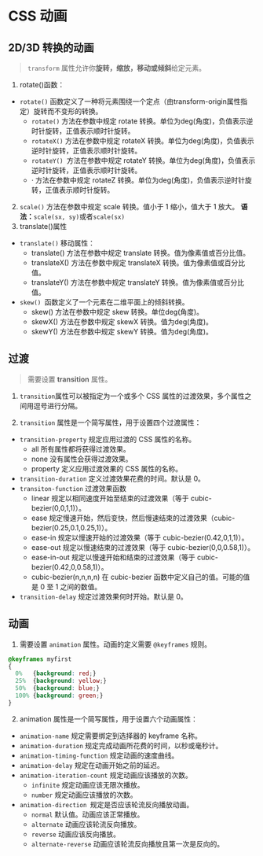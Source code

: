 # CSS 动画
## 2D/3D 转换的动画
> `transform` 属性允许你**旋转，缩放，移动或倾斜**给定元素。
1. rotate()函数：
- `rotate()` 函数定义了一种将元素围绕一个定点（由transform-origin属性指定）旋转而不变形的转换。
    - `rotate()` 方法在参数中规定 rotate 转换。单位为deg(角度)，负值表示逆时针旋转，正值表示顺时针旋转。
    - `rotateX()` 方法在参数中规定 rotateX 转换。单位为deg(角度)，负值表示逆时针旋转，正值表示顺时针旋转。
    - `rotateY() `方法在参数中规定 rotateY 转换。单位为deg(角度)，负值表示逆时针旋转，正值表示顺时针旋转。
    - · 方法在参数中规定 rotateZ 转换。单位为deg(角度)，负值表示逆时针旋转，正值表示顺时针旋转。
2. `scale()` 方法在参数中规定 scale 转换。值小于 1 缩小，值大于 1 放大。
**语法：**`scale(sx, sy)`或者`scale(sx)`
3. translate()属性
- `translate()` 移动属性：
    - translate() 方法在参数中规定 translate 转换。值为像素值或百分比值。
    - translateX() 方法在参数中规定 translateX 转换。值为像素值或百分比值。
    - translateY() 方法在参数中规定 translateY 转换。值为像素值或百分比值。
- `skew() `函数定义了一个元素在二维平面上的倾斜转换。
    - skew() 方法在参数中规定 skew 转换。单位deg(角度)。
    - skewX() 方法在参数中规定 skewX 转换。值为deg(角度)。
    - skewY() 方法在参数中规定 skewY 转换。值为deg(角度)。
## 过渡
> 需要设置 **transition** 属性。
1. `transition`属性可以被指定为一个或多个 CSS 属性的过渡效果，多个属性之间用逗号进行分隔。

2. `transition` 属性是一个简写属性，用于设置四个过渡属性：

- `transition-property` 规定应用过渡的 CSS 属性的名称。
    - all 所有属性都将获得过渡效果。
    - none 没有属性会获得过渡效果。
    - property 定义应用过渡效果的 CSS 属性的名称。
- `transition-duration` 定义过渡效果花费的时间。默认是 0。
- `transiton-function` 过渡效果函数
    - linear 规定以相同速度开始至结束的过渡效果（等于 cubic-bezier(0,0,1,1)）。
    - ease 规定慢速开始，然后变快，然后慢速结束的过渡效果（cubic-bezier(0.25,0.1,0.25,1)）。
    - ease-in 规定以慢速开始的过渡效果（等于 cubic-bezier(0.42,0,1,1)）。
    - ease-out 规定以慢速结束的过渡效果（等于 cubic-bezier(0,0,0.58,1)）。
    - ease-in-out 规定以慢速开始和结束的过渡效果（等于 cubic-bezier(0.42,0,0.58,1)）。
    - cubic-bezier(n,n,n,n) 在 cubic-bezier 函数中定义自己的值。可能的值是 0 至 1 之间的数值。
- `transition-delay` 规定过渡效果何时开始。默认是 0。
## 动画
1. 需要设置 `animation` 属性。动画的定义需要 `@keyframes` 规则。
```css
@keyframes myfirst
{
  0%   {background: red;}
  25%  {background: yellow;}
  50%  {background: blue;}
  100% {background: green;}
}
```
2. animation 属性是一个简写属性，用于设置六个动画属性：

- `animation-name` 规定需要绑定到选择器的 keyframe 名称。
- `animation-duration` 规定完成动画所花费的时间，以秒或毫秒计。
- `animation-timing-function` 规定动画的速度曲线。
- `animation-delay` 规定在动画开始之前的延迟。
- `animation-iteration-count` 规定动画应该播放的次数。
    - `infinite` 规定动画应该无限次播放。
    - `number` 规定动画应该播放的次数。
- `animation-direction `规定是否应该轮流反向播放动画。
    - `normal` 默认值。动画应该正常播放。
    - `alternate` 动画应该轮流反向播放。
    - `reverse` 动画应该反向播放。
    - `alternate-reverse` 动画应该轮流反向播放且第一次是反向的。